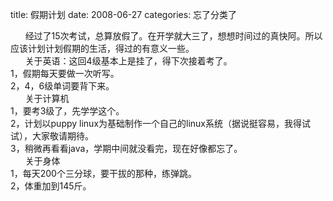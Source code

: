 title: 假期计划
date: 2008-06-27
categories: 忘了分类了

      经过了15次考试，总算放假了。在开学就大三了，想想时间过的真快阿。所以应该计划计划假期的生活，得过的有意义一些。  
      关于英语：这回4级基本上是挂了，得下次接着考了。  
1，假期每天要做一次听写。  
2，4，6级单词要背下来。  
      关于计算机  
1，要考3级了，先学学这个。  
2，计划以puppy linux为基础制作一个自己的linux系统（据说挺容易，我得试试），大家敬请期待。  
3，稍微再看看java，学期中间就没看完，现在好像都忘了。  
      关于身体  
1，每天200个三分球，要干拔的那种，练弹跳。  
2，体重加到145斤。
